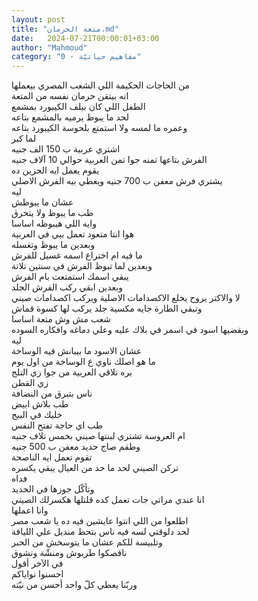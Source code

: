 ```yaml
---
layout: post
title: "متعة الحرمان.md"
date:   2024-07-21T00:00:01+03:00
author: "Mahmoud"
category: "0 - مفاهيم حياتيّة"
---
```

من الحاجات الحكيمة اللي الشعب المصري بيعملها\
انه بيتقن حرمان نفسه من المتعة\
الطفل اللي كان بيلف الكيبورد بمشمع\
لحد ما يبوظ يرميه بالمشمع بتاعه\
وعمره ما لمسه ولا استمتع بلحوسة الكيبورد بتاعه\
لما كبر\
اشتري عربية ب 150 الف جنيه\
الفرش بتاعها تمنه جوا تمن العربية حوالي 10 آلاف
جنيه\
يقوم يعمل ايه الحزين ده\
يشتري فرش معفن ب 700 جنيه ويغطي بيه الفرش الاصلي\
ليه\
عشان ما يبوظش\
طب ما يبوظ ولا يتحرق\
وايه اللي هيبوظه اساسا\
هوا انتا متعود تعمل ببي في العربية\
وبعدين ما يبوظ وتغسله\
ما فيه ام اختراع اسمه غسيل للفرش\
وبعدين لما تبوظ الفرش في سنتين تلاتة\
يبقي اسمك استمتعت بام الفرش\
وبعدين ابقي ركب الفرش الجلد\
لا والاكتر يروح يخلع الاكصدامات الاصلية ويركب اكصدامات
صيني\
وتبقي الطارة جايه مكسية جلد يركب لها كسوة قماش\
شعب مش وش متعة اساسا\
ويقضيها اسود في اسمر في بلاك عليه وعلي دماغه وافكاره
السوده\
ليه\
عشان الاسود ما بيبانش فيه الوساخة\
ما هو اصلك ناوي ع الوساخة من اول يوم\
بره تلاقي العربية من جوا زي التلج\
زي القطن\
ناس بتبرق من النضافة\
طب بلاش ابيض\
خليك في البيج\
طب اي حاجة تفتح النفس\
ام العروسة تشتري لبنتها صيني بخمس تلاف جنيه\
وطقم صاج حديد معفن ب 500 جنيه\
تقوم تعمل ايه الناصحة\
تركن الصيني لحد ما حد من العيال يبقي يكسره\
فداه\
وتأكّل جوزها في الحديد\
انا عندي مراتي جات تعمل كده قلتلها هكسرلك الصيني\
وانا اعملها\
اطلعوا من اللي انتوا عايشين فيه ده يا شعب مصر\
لحد دلوقتي لسه فيه ناس بتحط منديل علي اللياقة\
وتلبيسة للكم عشان ما يتوسخش من الحبر\
ناقصكوا طربوش ومنشّة ونشوق\
في الآخر أقول\
احسنوا نواياكم\
وربّنا يعطي كلّ واحد أحسن من نيّته
